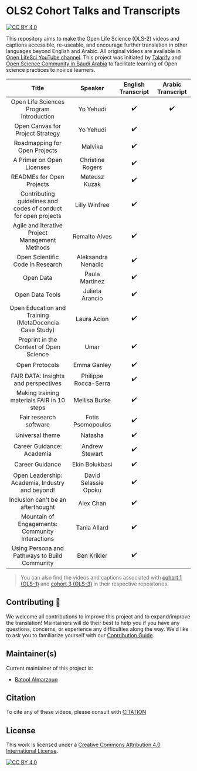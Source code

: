 # OLS2 Cohort Talks and Transcripts

[![CC BY 4.0][cc-by-shield]][cc-by]


This repository aims to make the Open Life Science (OLS-2) videos and captions accessible, re-useable, and encourage further translation in other languages beyond English and Arabic. All original videos are available in [Open LifeSci YouTube channel](https://www.youtube.com/channel/UCs12-ZgnDJOWIWN3Vo1XHXA). This project was initiated by [Talarify](https://twitter.com/talarify?lang=en) and [Open Science Community in Saudi Arabia](https://twitter.com/OpenSciSaudi) to facilitate learning of Open science practices to novice learners.

|                              Title                             	|        Speaker       	| English Transcript 	|  Arabic Transcript 	|
|:--------------------------------------------------------------:	|:--------------------:	|:------------------:	|:------------------:	|
|             Open Life Sciences Program Introduction            	|       Yo Yehudi      	| :heavy_check_mark: 	| :heavy_check_mark: 	|
|                Open Canvas for Project Strategy                	|       Yo Yehudi      	| :heavy_check_mark: 	|                    	|
|                  Roadmapping for Open Projects                 	|        Malvika       	| :heavy_check_mark: 	|                    	|
|                    A Primer on Open Licenses                   	|   Christine Rogers   	| :heavy_check_mark: 	|                    	|
|                    READMEs for Open Projects                   	|     Mateusz Kuzak    	| :heavy_check_mark: 	|                    	|
| Contributing guidelines and codes of conduct for open projects 	|     Lilly Winfree    	| :heavy_check_mark: 	|                    	|
|         Agile and Iterative Project Management Methods         	|     Remalto Alves    	| :heavy_check_mark: 	|                    	|
|                Open Scientific Code in Research                	|  Aleksandra Nenadic  	| :heavy_check_mark: 	|                    	|
|                            Open Data                           	|    Paula Martinez    	| :heavy_check_mark: 	|                    	|
|                         Open Data Tools                        	|    Julieta Arancio   	| :heavy_check_mark: 	|                    	|
|      Open Education and Training (MetaDocencia Case Study)     	|      Laura Acion     	| :heavy_check_mark: 	|                    	|
|             Preprint in the Context of Open Science            	|         Umar         	| :heavy_check_mark: 	|                    	|
|                         Open Protocols                         	|      Emma Ganley     	| :heavy_check_mark: 	|                    	|
|              FAIR DATA: Insights and perspectives              	| Philippe Rocca-Serra 	| :heavy_check_mark: 	|                    	|
|           Making training materials FAIR in 10 steps           	|     Mellisa Burke    	| :heavy_check_mark: 	|                    	|
|                     Fair research software                     	|   Fotis Psomopoulos  	| :heavy_check_mark: 	|                    	|
|                         Universal theme                        	|        Natasha       	| :heavy_check_mark: 	|                    	|
|                    Career Guidance: Academia                   	|    Andrew Stewart    	| :heavy_check_mark: 	|                    	|
|                        Career Guidance                         	|    Ekin Bolukbasi    	| :heavy_check_mark: 	|                    	|
|         Open Leadership: Academia, Industry and beyond!        	| David Selassie Opoku 	| :heavy_check_mark: 	|                    	|
|               Inclusion can't be an afterthought               	|       Alex Chan      	| :heavy_check_mark: 	|                    	|
|         Mountain of Engagements: Community Interactions        	|     Tania Allard     	| :heavy_check_mark: 	|                    	|
|          Using Persona and Pathways to Build Community         	|      Ben Krikler     	| :heavy_check_mark: 	|                    	|

>You can also find the videos and captions associated with [cohort 1 (OLS-1)](https://github.com/open-life-science/ols1-cohort-talks-and-transcripts) and [cohort 3 (OLS-3)](https://github.com/open-life-science/ols3-cohort-talks-and-transcripts) in their respective repositories.

## Contributing :gift_heart:

We welcome all contributions to improve this project and to expand/improve the translation! Maintainers will do their best to help you if you have any
questions, concerns, or experience any difficulties along the way. We'd like to ask you to familiarize yourself with our [Contribution Guide](CONTRIBUTING.md).

## Maintainer(s)

Current maintainer of this project is:

* [Batool Almarzouq](https://github.com/BatoolMM)

## Citation

To cite any of these videos, please consult with [CITATION](CITATION)

## License

This work is licensed under a
[Creative Commons Attribution 4.0 International License][cc-by].

[![CC BY 4.0][cc-by-image]][cc-by]

[cc-by]: http://creativecommons.org/licenses/by/4.0/
[cc-by-image]: https://i.creativecommons.org/l/by/4.0/88x31.png
[cc-by-shield]: https://img.shields.io/badge/License-CC%20BY%204.0-lightgrey.svg
